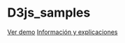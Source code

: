 # D3js_samples
[Ver demo](http://aleph1888.github.io/D3js_samples/)
[Información y explicaciones](http://dtimb.ismy.band/devcrew/pages/view/339/tutorial-d3js-explicacion-basica-de-funcionalidades)

